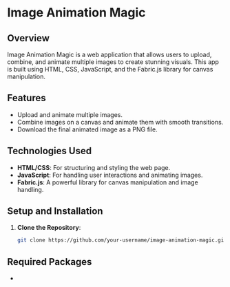 # Image Animation Magic

## Overview

Image Animation Magic is a web application that allows users to upload, combine, and animate multiple images to create stunning visuals. This app is built using HTML, CSS, JavaScript, and the Fabric.js library for canvas manipulation.

## Features

- Upload and animate multiple images.
- Combine images on a canvas and animate them with smooth transitions.
- Download the final animated image as a PNG file.

## Technologies Used

- **HTML/CSS**: For structuring and styling the web page.
- **JavaScript**: For handling user interactions and animating images.
- **Fabric.js**: A powerful library for canvas manipulation and image handling.

## Setup and Installation

1. **Clone the Repository**:
   ```bash
   git clone https://github.com/your-username/image-animation-magic.git

## Required Packages
- <script src="https://cdnjs.cloudflare.com/ajax/libs/fabric.js/5.2.4/fabric.min.js"></script>
